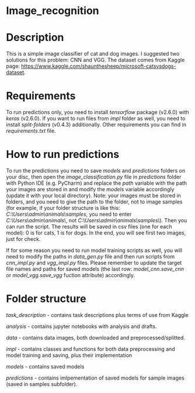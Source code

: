 # Image_recognition
# Description
This is a simple image classifier of cat and dog images. I suggested two solutions for this problem: CNN and VGG. 
The dataset comes from Kaggle page: https://www.kaggle.com/shaunthesheep/microsoft-catsvsdogs-dataset.

# Requirements
To run predictions only, you need to install *tensorflow* package (v2.6.0) with *keras* (v2.6.0). If you want to run files from *impl* folder as well, you need to install *split-folders* (v0.4.3) additionally. Other requirements you can find in *requirements.txt* file.

# How to run predictions
To run the predictions you need to save *models* and *predictions* folders on your disc, then open the *image_classification.py* file in *predictions* folder with Python IDE (e.g. PyCharm) and replace the *path* variable with the path your images are stored in and modify the *models* variable accordingly (update it with your local directory). Note: your images must be stored in folders, and you need to give the path to the folder, not to image samples (for example, if your folder structure is like this: *C:\\Users\\admin\\animals\\samples*, you need to enter *C:\\Users\\admin\\animals\\*, not *C:\\Users\\admin\\animals\\samples\\*).
Then you can run the script. The results will be saved in csv files (one for each model): 0 is for cats, 1 is for dogs.
In the end, you will see first two images, just for check.

If for some reason you need to run model training scripts as well, you will need to modify the paths in *data_gen.py* file and then run scripts from *cnn_impl.py* and *vgg_impl.py* files. Please remember to update the target file names and paths for saved models (the last row: *model_cnn.save_cnn* or *model_vgg.save_vgg* fuction attribute) accordingly.

# Folder structure
*task_description* - contains task descriptions plus terms of use from Kaggle

*analysis* - contains jupyter notebooks with analysis and drafts.

*data* - contains data images, both downloaded and preprocessed/splitted.

*impl* - contains classes and functions for both data preprocessing and model training and saving, plus their implementation

*models* - contains saved models

*predictions* - contains imlpementation of saved models for sample images (saved in samples subfolder).



